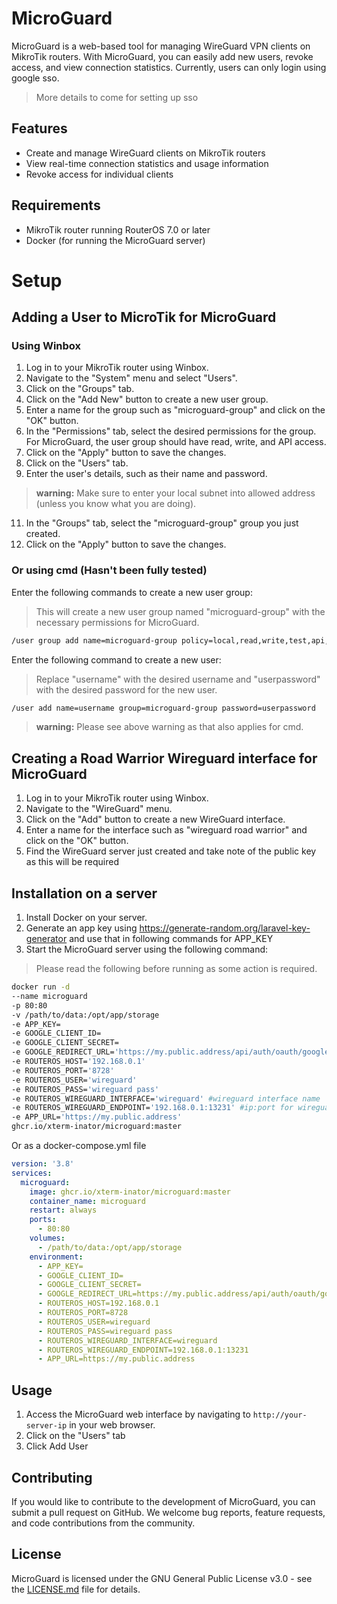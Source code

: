 # MicroGuard

MicroGuard is a web-based tool for managing WireGuard VPN clients on MikroTik routers. With MicroGuard, 
you can easily add new users, revoke access, and view connection statistics.
Currently, users can only login using google sso.

> More details to come for setting up sso

## Features

- Create and manage WireGuard clients on MikroTik routers
- View real-time connection statistics and usage information
- Revoke access for individual clients

## Requirements

- MikroTik router running RouterOS 7.0 or later
- Docker (for running the MicroGuard server)

# Setup
## Adding a User to MicroTik for MicroGuard
### Using Winbox
1. Log in to your MikroTik router using Winbox.
2. Navigate to the "System" menu and select "Users".
3. Click on the "Groups" tab.
4. Click on the "Add New" button to create a new user group.
5. Enter a name for the group such as "microguard-group" and click on the "OK" button.
6. In the "Permissions" tab, select the desired permissions for the group. For MicroGuard, the user group should have read, write, and API access.
7. Click on the "Apply" button to save the changes.
8. Click on the "Users" tab.
10. Enter the user's details, such as their name and password.

> **warning:** Make sure to enter your local subnet into allowed address (unless you know what you are doing).

11. In the "Groups" tab, select the "microguard-group" group you just created.
12. Click on the "Apply" button to save the changes.

### Or using cmd (Hasn't been fully tested)

Enter the following commands to create a new user group:

>This will create a new user group named "microguard-group" with the necessary permissions for MicroGuard.
```sh
/user group add name=microguard-group policy=local,read,write,test,api,winbox,password
```

Enter the following command to create a new user:
>Replace "username" with the desired username and "userpassword" with the desired password for the new user.
```sh
/user add name=username group=microguard-group password=userpassword
````

> **warning:** Please see above warning as that also applies for cmd.

## Creating a Road Warrior Wireguard interface for MicroGuard

1. Log in to your MikroTik router using Winbox.
2. Navigate to the "WireGuard" menu.
3. Click on the "Add" button to create a new WireGuard interface.
4. Enter a name for the interface such as "wireguard road warrior" and click on the "OK" button.
5. Find the WireGuard server just created and take note of the public key as this will be required

## Installation on a server

1. Install Docker on your server.
2. Generate an app key using https://generate-random.org/laravel-key-generator and use that in following commands for APP_KEY
4. Start the MicroGuard server using the following command:
> Please read the following before running as some action is required.
````bash
docker run -d
--name microguard
-p 80:80
-v /path/to/data:/opt/app/storage
-e APP_KEY=
-e GOOGLE_CLIENT_ID=
-e GOOGLE_CLIENT_SECRET=
-e GOOGLE_REDIRECT_URL='https://my.public.address/api/auth/oauth/google/callback'
-e ROUTEROS_HOST='192.168.0.1'
-e ROUTEROS_PORT='8728'
-e ROUTEROS_USER='wireguard'
-e ROUTEROS_PASS='wireguard pass'
-e ROUTEROS_WIREGUARD_INTERFACE='wireguard' #wireguard interface name 
-e ROUTEROS_WIREGUARD_ENDPOINT='192.168.0.1:13231' #ip:port for wireguard interface
-e APP_URL='https://my.public.address'
ghcr.io/xterm-inator/microguard:master
````
Or as a docker-compose.yml file
```yml
version: '3.8'
services:
  microguard:
    image: ghcr.io/xterm-inator/microguard:master
    container_name: microguard
    restart: always
    ports:
      - 80:80
    volumes:
      - /path/to/data:/opt/app/storage
    environment:
      - APP_KEY=
      - GOOGLE_CLIENT_ID=
      - GOOGLE_CLIENT_SECRET=
      - GOOGLE_REDIRECT_URL=https://my.public.address/api/auth/oauth/google/callback
      - ROUTEROS_HOST=192.168.0.1
      - ROUTEROS_PORT=8728
      - ROUTEROS_USER=wireguard
      - ROUTEROS_PASS=wireguard pass
      - ROUTEROS_WIREGUARD_INTERFACE=wireguard
      - ROUTEROS_WIREGUARD_ENDPOINT=192.168.0.1:13231
      - APP_URL=https://my.public.address

```

## Usage

1. Access the MicroGuard web interface by navigating to `http://your-server-ip` in your web browser.
2. Click on the "Users" tab
3. Click Add User

## Contributing

If you would like to contribute to the development of MicroGuard, you can submit a pull request on GitHub. We welcome bug reports, feature requests, and code contributions from the community.

## License

MicroGuard is licensed under the GNU General Public License v3.0 - see the [LICENSE.md](LICENSE.md) file for details.
